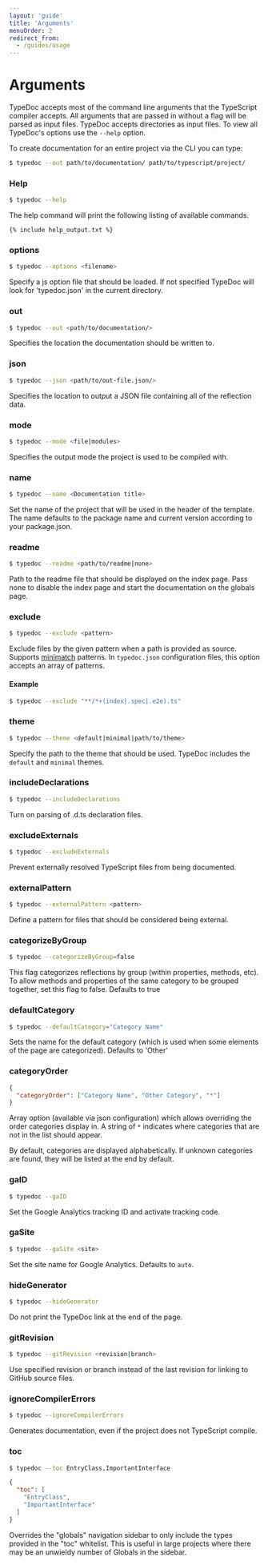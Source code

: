 ```yaml
---
layout: 'guide'
title: 'Arguments'
menuOrder: 2
redirect_from:
  - /guides/usage
---
```



# Arguments
TypeDoc accepts most of the command line arguments that the TypeScript compiler accepts. All
arguments that are passed in without a flag will be parsed as input files. TypeDoc accepts
directories as input files. To view all TypeDoc's options use the `--help` option.

To create documentation for an entire project via the CLI you can type:

```bash
$ typedoc --out path/to/documentation/ path/to/typescript/project/
```

### Help

```bash
$ typedoc --help
```

The help command will print the following listing of available commands.

```
{% include help_output.txt %}
```

### options

```bash
$ typedoc --options <filename>
```

Specify a js option file that should be loaded. If not specified TypeDoc will look for 'typedoc.json' in the current directory.


### out

```bash
$ typedoc --out <path/to/documentation/>
```

Specifies the location the documentation should be written to.

### json

```bash
$ typedoc --json <path/to/out-file.json/>
```

Specifies the location to output a JSON file containing all of the reflection data.

### mode
```bash
$ typedoc --mode <file|modules>
```

Specifies the output mode the project is used to be compiled with.

### name

```bash
$ typedoc --name <Documentation title>
```

Set the name of the project that will be used in the header of the template.
The name defaults to the package name and current version according to your package.json.

### readme

```bash
$ typedoc --readme <path/to/readme|none>
```

Path to the readme file that should be displayed on the index page. Pass none to disable the index page and start the documentation on the globals page.

### exclude

```bash
$ typedoc --exclude <pattern>
```

Exclude files by the given pattern when a path is provided as source. Supports [minimatch](https://github.com/isaacs/minimatch)
patterns. In `typedoc.json` configuration files, this option accepts an array of patterns.

#### Example
```bash
$ typedoc --exclude "**/*+(index|.spec|.e2e).ts"
```


### theme

```bash
$ typedoc --theme <default|minimal|path/to/theme>
```

Specify the path to the theme that should be used. TypeDoc includes the `default` and `minimal` themes.


### includeDeclarations

```bash
$ typedoc --includeDeclarations
```

Turn on parsing of .d.ts declaration files.

### excludeExternals
```bash
$ typedoc --excludeExternals
```

Prevent externally resolved TypeScript files from being documented.

### externalPattern

```bash
$ typedoc --externalPattern <pattern>
```

Define a pattern for files that should be considered being external.

### categorizeByGroup

```bash
$ typedoc --categorizeByGroup=false
```

This flag categorizes reflections by group (within properties, methods, etc).
To allow methods and properties of the same category to be grouped together, set this flag to false.
Defaults to true

### defaultCategory

```bash
$ typedoc --defaultCategory="Category Name"
```

Sets the name for the default category (which is used when some elements of the page are categorized).
Defaults to 'Other'

### categoryOrder

```json
{
  "categoryOrder": ["Category Name", "Other Category", "*"]
}
```

Array option (available via json configuration) which allows overriding the order categories display in. A string of `*` indicates where categories that are not in the list should appear.

By default, categories are displayed alphabetically. If unknown categories are found, they will be listed at the end by default.


### gaID

```bash
$ typedoc --gaID
```

Set the Google Analytics tracking ID and activate tracking code.


### gaSite

```bash
$ typedoc --gaSite <site>
```

Set the site name for Google Analytics. Defaults to `auto`.


### hideGenerator

```bash
$ typedoc --hideGenerator
```

Do not print the TypeDoc link at the end of the page.

### gitRevision

```bash
$ typedoc --gitRevision <revision|branch>
```

Use specified revision or branch instead of the last revision for linking to GitHub source files.

### ignoreCompilerErrors
```bash
$ typedoc --ignoreCompilerErrors
```

Generates documentation, even if the project does not TypeScript compile.

### toc
```bash
$ typedoc --toc EntryClass,ImportantInterface
```

```json
{
  "toc": [
    "EntryClass",
    "ImportantInterface"
  ]
}
```

Overrides the "globals" navigation sidebar to only include the types provided in the "toc" whitelist.  This is useful in large projects where there may be an unwieldy number of Globals in the sidebar.
